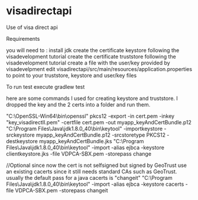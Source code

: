 # visadirectapi
Use of visa direct api


Requirements 

you will need to :
install jdk
create the certificate keystore following the visadevelopment tutorial
create the certificate truststore following the visadevelopment tutorial
create a file with the user/key provided by visadevelpment
edit  visadirectapi/src/main/resources/application.properties  to point to your truststore, keystore and user/key files

To run test execute gradlew test


here are some commands I used for creating keystore and truststore. I dropped the key and the 2 certs into a folder and run them.

"C:\OpenSSL-Win64\bin\openssl" pkcs12 -export -in cert.pem -inkey "key_visadirectII.pem" -certfile cert.pem -out myapp_keyAndCertBundle.p12
"C:\Program Files\Java\jdk1.8.0_40\bin\keytool" -importkeystore -srckeystore myapp_keyAndCertBundle.p12 -srcstoretype PKCS12 -destkeystore myapp_keyAndCertBundle.jks
"C:\Program Files\Java\jdk1.8.0_40\bin\keytool"  -import -alias ejbca -keystore clientkeystore.jks -file VDPCA-SBX.pem -storepass change

//Optional since now the cert is not selfsigned but signed by GeoTrust
use an existing cacerts since it still needs standard CAs such as GeoTrust. usually the default pass for a java cacerts is "changeit"
"C:\Program Files\Java\jdk1.8.0_40\bin\keytool"  -import -alias ejbca -keystore cacerts -file VDPCA-SBX.pem -storepass changeit